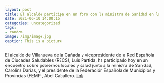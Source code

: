 ```yaml
---
layout: post
title: El alcalde participa en un foro con la ministra de Sanidad en la FEMP
date: 2021-06-10 14:00:15
categories: uncategorized
tags:
- random
image: /img/image.jpg
caption: This is a picture
---
```

El alcalde de Villanueva de la Cañada y vicepresidente de la Red Española de Ciudades Saludables (RECS), Luis Partida, ha participado hoy en un encuentro sobre gobiernos locales y salud junto a la ministra de Sanidad, Carolina Darias, y el presidente de la Federación Española de Municipios y Provincias (FEMP), Abel Caballero.   [link](https://www.ayto-villacanada.es/noticias/el-alcalde-participa-en-un-foro-con-la-ministra-de-sanidad-en-la-femp/)
